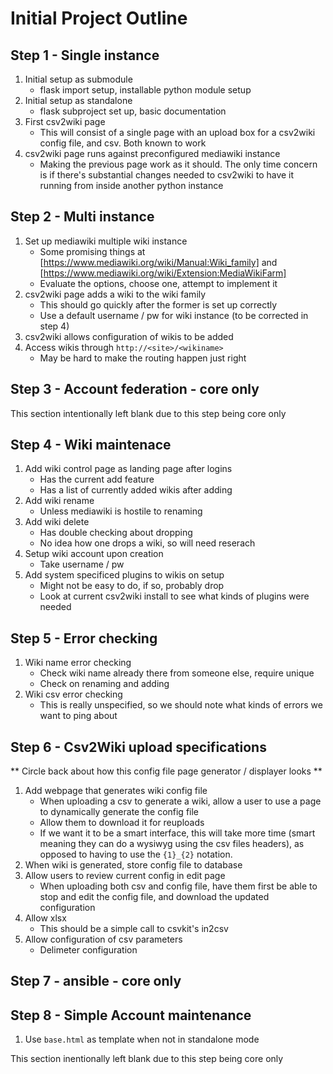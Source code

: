 # Initial Project Outline

## Step 1 - Single instance

1. Initial setup as submodule
   * flask import setup, installable python module setup
1. Initial setup as standalone
   * flask subproject set up, basic documentation
1. First csv2wiki page
   * This will consist of a single page with an upload box for a csv2wiki config file, and csv.  Both known to work
1. csv2wiki page runs against preconfigured mediawiki instance
   * Making the previous page work as it should.  The only time concern is if there's substantial changes needed to csv2wiki to have it running from inside another python instance

## Step 2 - Multi instance

1. Set up mediawiki multiple wiki instance
   * Some promising things at [https://www.mediawiki.org/wiki/Manual:Wiki_family] and [https://www.mediawiki.org/wiki/Extension:MediaWikiFarm]
   * Evaluate the options, choose one, attempt to implement it
1. csv2wiki page adds a wiki to the wiki family
   * This should go quickly after the former is set up correctly
   * Use a default username / pw for wiki instance (to be corrected in step 4)
1. csv2wiki allows configuration of wikis to be added
1. Access wikis through ```http://<site>/<wikiname>```
   * May be hard to make the routing happen just right

## Step 3 - Account federation - core only

This section intentionally left blank due to this step being core only

## Step 4 - Wiki maintenace

1. Add wiki control page as landing page after logins
   * Has the current add feature
   * Has a list of currently added wikis after adding
1. Add wiki rename
   * Unless mediawiki is hostile to renaming
1. Add wiki delete
   * Has double checking about dropping
   * No idea how one drops a wiki, so will need reserach
1. Setup wiki account upon creation
   * Take username / pw
1. Add system specificed plugins to wikis on setup
   * Might not be easy to do, if so, probably drop
   * Look at current csv2wiki install to see what kinds of plugins were needed

## Step 5 - Error checking

1. Wiki name error checking
   * Check wiki name already there from someone else, require unique
   * Check on renaming and adding
1. Wiki csv error checking
   * This is really unspecified, so we should note what kinds of errors we want to ping about

## Step 6 - Csv2Wiki upload specifications

** Circle back about how this config file page generator / displayer looks **

1. Add webpage that generates wiki config file
   * When uploading a csv to generate a wiki, allow a user to use a page to dynamically generate the config file
   * Allow them to download it for reuploads
   * If we want it to be a smart interface, this will take more time (smart meaning they can do a wysiwyg using the csv files headers), as opposed to having to use the ```{1}_{2}``` notation.
1. When wiki is generated, store config file to database
1. Allow users to review current config in edit page
   * When uploading both csv and config file, have them first be able to stop and edit the config file, and download the updated configuration
1. Allow xlsx
   * This should be a simple call to csvkit's in2csv
1. Allow configuration of csv parameters
   * Delimeter configuration

## Step 7 - ansible - core only

## Step 8 - Simple Account maintenance

1. Use `base.html` as template when not in standalone mode

This section inentionally left blank due to this step being core only

